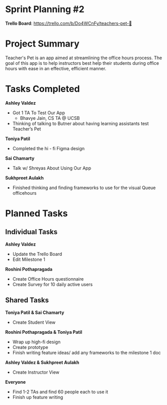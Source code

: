 # Sprint Planning #2

**Trello Board**: https://trello.com/b/Do4WCnFy/teachers-pet-🐢

# Project Summary

Teacher's Pet is an app aimed at streamlining the office hours process. The goal of this app is to help instructors best help their students during office hours with ease in an effective, efficient manner. 

# Tasks Completed

**Ashley Valdez**
- Got 1 TA To Test Our App 
    - Bhavye Jain, CS TA @ UCSB
- Thinking of talking to Butner about having learning assistants test Teacher’s Pet


**Toniya Patil**
- Completed the hi - fi Figma design

**Sai Chamarty**
- Talk w/ Shreyas About Using Our App

**Sukhpreet Aulakh**
- Finished thinking and finding frameworks to use for the visual Queue officehours


# Planned Tasks

## Individual Tasks
**Ashley Valdez**
- Update the Trello Board
- Edit Milestone 1

**Roshini Pothapragada**
- Create Office Hours questionnaire
- Create Survey for 10 daily active users

## Shared Tasks

**Toniya Patil & Sai Chamarty**
- Create Student View

**Roshini Pothapragada & Toniya Patil**
- Wrap up high-fi design
- Create prototype
- Finish writing feature ideas/ add any frameworks to the milestone 1 doc

**Ashley Valdez & Sukhpreet Aulakh**
- Create Instructor View

**Everyone**
- Find 1-2 TAs and find 60 people each to use it
- Finish up feature writing
